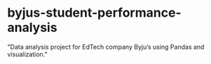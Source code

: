 # byjus-student-performance-analysis
"Data analysis project for EdTech company Byju’s using Pandas and visualization."
